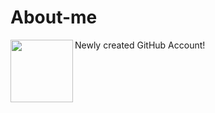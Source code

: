 # About-me
Newly created GitHub Account!
<img align="left" width="100" height="100" src = ![mee](https://github.com/Kirara-22/About-me/assets/102254626/7ee50962-1b82-43a4-9511-1d4be7fa2f9d)>

